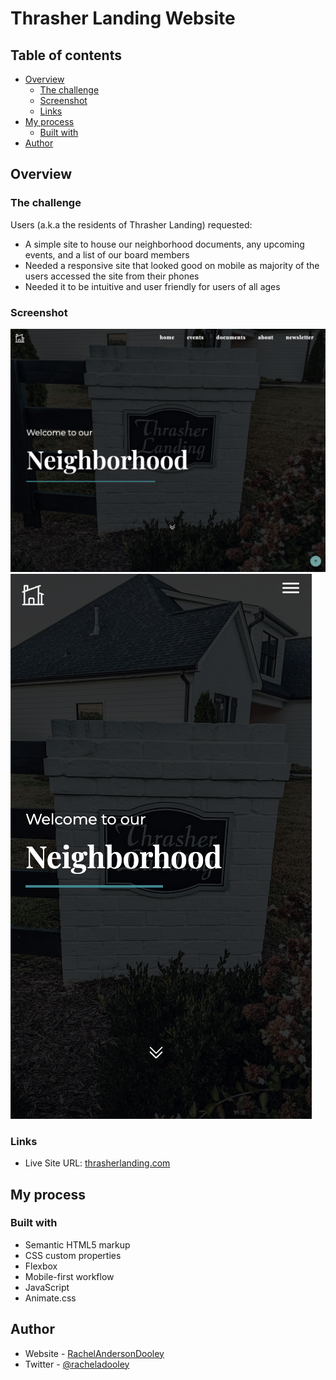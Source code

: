 # Thrasher Landing Website

## Table of contents

- [Overview](#overview)
  - [The challenge](#the-challenge)
  - [Screenshot](#screenshot)
  - [Links](#links)
- [My process](#my-process)
  - [Built with](#built-with)
- [Author](#author)


## Overview

### The challenge

Users (a.k.a the residents of Thrasher Landing) requested:

- A simple site to house our neighborhood documents, any upcoming events, and a list of our board members
- Needed a responsive site that looked good on mobile as majority of the users accessed the site from their phones
- Needed it to be intuitive and user friendly for users of all ages

### Screenshot

![](./img/desktop-screenshot.png)
![](./img/mobile-screenshot.png)


### Links

- Live Site URL: [thrasherlanding.com](https://thrasherlanding.com)

## My process

### Built with

- Semantic HTML5 markup
- CSS custom properties
- Flexbox
- Mobile-first workflow
- JavaScript
- Animate.css


## Author

- Website - [RachelAndersonDooley](https://www.rachelandersondooley.com)
- Twitter - [@racheladooley](https://www.twitter.com/racheladooley)


